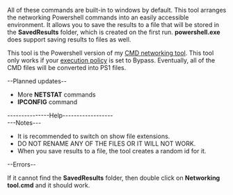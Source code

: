 All of these commands are built-in to windows
by default. This tool arranges the networking
Powershell commands into an easily accessible environment.
It allows you to save the results to a file that will be 
stored in the **SavedResults** folder, which is created on the first run.
**powershell.exe** does support saving results to files as well.         

This tool is the Powershell version of my [CMD networking tool](https://github.com/ExtremePro11299/CMD-networking-tool).
This tool only works if your [execution policy](https://learn.microsoft.com/en-us/powershell/module/microsoft.powershell.core/about/about_execution_policies?view=powershell-7.3) is set to Bypass.
Eventually, all of the CMD files will be converted into PS1 files.

--Planned updates--
- More **NETSTAT** commands
- **IPCONFIG** command

---------------Help------------------  
---Notes---  
- It is recommended to switch on show file extensions.
- DO NOT RENAME ANY OF THE FILES OR IT WILL NOT WORK.
- When you save results to a file, the tool creates a random id for it.
  
--Errors--  

If it cannot find the **SavedResults** folder,
then double click on **Networking tool.cmd** and it should work.
